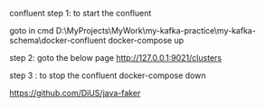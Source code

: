 
confluent
step 1: to start the confluent

goto in cmd D:\MyProjects\MyWork\my-kafka-practice\my-kafka-schema\docker-confluent
docker-compose up



step 2: goto the below page
http://127.0.0.1:9021/clusters

step 3 : to stop the confluent
docker-compose down



https://github.com/DiUS/java-faker